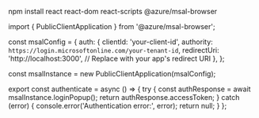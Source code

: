 npm install react react-dom react-scripts @azure/msal-browser



import { PublicClientApplication } from '@azure/msal-browser';

const msalConfig = {
  auth: {
    clientId: 'your-client-id',
    authority: `https://login.microsoftonline.com/your-tenant-id`,
    redirectUri: 'http://localhost:3000', // Replace with your app's redirect URI
  },
};

const msalInstance = new PublicClientApplication(msalConfig);

export const authenticate = async () => {
  try {
    const authResponse = await msalInstance.loginPopup();
    return authResponse.accessToken;
  } catch (error) {
    console.error('Authentication error:', error);
    return null;
  }
};

